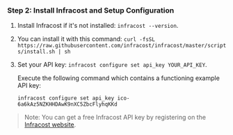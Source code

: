 ### Step 2: Install Infracost and Setup Configuration

1. Install Infracost if it's not installed: `infracost --version`.

2. You can install it with this command: 
`curl -fsSL https://raw.githubusercontent.com/infracost/infracost/master/scripts/install.sh | sh`

3. Set your API key: `infracost configure set api_key YOUR_API_KEY`.

    Execute the following command which contains a functioning example API key:

    `infracost configure set api_key ico-6a6kAz5NZKHHDAwK9nXC5ZbcFlyhqKKd`

> Note: You can get a free Infracost API key by registering on the [Infracost website](https://www.infracost.io/).
